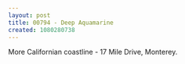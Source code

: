 ```yaml
---
layout: post
title: 00794 - Deep Aquamarine
created: 1080280738
---
```

More Californian coastline - 17 Mile Drive, Monterey.
